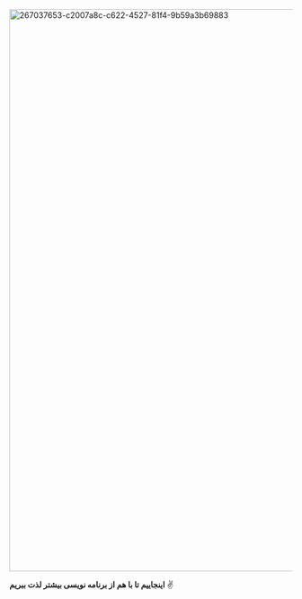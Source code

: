 <img width="1000" alt="267037653-c2007a8c-c622-4527-81f4-9b59a3b69883" src="https://github.com/barnamenevisi/.github/assets/62311769/dd55f54d-a599-47a5-b617-9ecfce47d0b5">

**اینجاییم تا با هم از برنامه نویسی بیشتر لذت ببریم** ✌️
